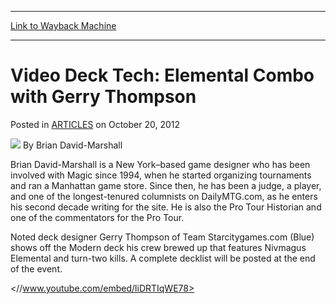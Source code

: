 
---
[Link to Wayback Machine](https://web.archive.org/web/20151024195545/http://magic.wizards.com/en/articles/archive/video-deck-tech-elemental-combo-gerry-thompson-2012-10-20)

[_metadata_:author]:- "Brian David-Marshall"
[_metadata_:description]:- "Noted deck designer Gerry Thompson of Team Starcitygames.com (Blue) shows off the Modern deck his crew brewed up that features Nivmagus Elemental and turn-two kills. A complete decklist will be posted at the end of the event."
[_metadata_:generator]:- "Drupal 7 (http://drupal.org)"
[_metadata_:node]:- "310931"
[_metadata_:publish_date]:- "2012-10-20"
[_metadata_:source]:- "div-main-content"
[_metadata_:title]:- "Video Deck Tech: Elemental Combo with Gerry Thompson"
[_metadata_:wayback_capture_timestamp]:- "2015-10-24 19:55:45"
[_metadata_:wayback_raw_url]:- "https://web.archive.org/web/20151024195545id_/http://magic.wizards.com/en/articles/archive/video-deck-tech-elemental-combo-gerry-thompson-2012-10-20"
[_metadata_:wayback_url]:- "http://magic.wizards.com/en/articles/archive/video-deck-tech-elemental-combo-gerry-thompson-2012-10-20"
---


Video Deck Tech: Elemental Combo with Gerry Thompson
====================================================



 Posted in [ARTICLES](/en/articles)
 on October 20, 2012 






![](https://media.magic.wizards.com/styles/auth_small/public/images/person/author-photo_BDM.jpg)
By Brian David-Marshall




 Brian David-Marshall is a New York–based game designer who has been involved with Magic since 1994, when he started organizing tournaments and ran a Manhattan game store. Since then, he has been a judge, a player, and one of the longest-tenured columnists on DailyMTG.com, as he enters his second decade writing for the site. He is also the Pro Tour Historian and one of the commentators for the Pro Tour. 





Noted deck designer Gerry Thompson of Team Starcitygames.com (Blue) shows off the Modern deck his crew brewed up that features Nivmagus Elemental and turn-two kills. A complete decklist will be posted at the end of the event.



<//www.youtube.com/embed/liDRTIqWE78>







